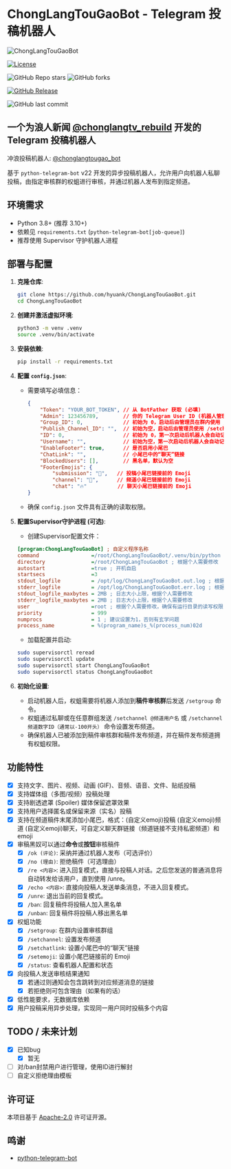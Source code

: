 # ChongLangTouGaoBot - Telegram 投稿机器人

![ChongLangTouGaoBot](https://socialify.git.ci/hyuank/ChongLangTouGaoBot/image?custom_description=&description=1&font=Source+Code+Pro&forks=1&issues=1&language=1&name=1&owner=1&pattern=Brick+Wall&pulls=1&stargazers=1&theme=Auto)

<!-- License: https://shields.io/category/license -->
[![License](https://img.shields.io/github/license/hyuank/ChongLangTouGaoBot?logo=apache)](https://github.com/hyuank/ChongLangTouGaoBot/blob/main/LICENSE)
<!-- Stars & Forks: https://shields.io/category/social -->
![GitHub Repo stars](https://img.shields.io/github/stars/hyuank/ChongLangTouGaoBot?style=flat&logo=github)
![GitHub forks](https://img.shields.io/github/forks/hyuank/ChongLangTouGaoBot?style=flat&logo=github)
<!-- Release: https://shields.io/category/version -->
[![GitHub Release](https://img.shields.io/github/v/release/hyuank/ChongLangTouGaoBot?logo=github)](https://github.com/hyuank/ChongLangTouGaoBot/releases)
<!-- Last Commit: https://shields.io/category/activity -->
![GitHub last commit](https://img.shields.io/github/last-commit/hyuank/ChongLangTouGaoBot?logo=github)

## 一个为浪人新闻 [@chonglangtv_rebuild](https://t.me/chonglangtv_rebuild) 开发的 Telegram 投稿机器人

冲浪投稿机器人: [@chonglangtougao_bot](https://t.me/chonglangtougao_bot)

基于 `python-telegram-bot` v22 开发的异步投稿机器人，允许用户向机器人私聊投稿，由指定审核群的权蛆进行审核，并通过机器人发布到指定频道。

## 环境需求

*   Python 3.8+ (推荐 3.10+)
*   依赖见 `requirements.txt` (`python-telegram-bot[job-queue]`)
*   推荐使用 Supervisor 守护机器人进程

## 部署与配置

1.  **克隆仓库**:
    ```bash
    git clone https://github.com/hyuank/ChongLangTouGaoBot.git
    cd ChongLangTouGaoBot
    ```

2.  **创建并激活虚拟环境**:
    ```bash
    python3 -m venv .venv
    source .venv/bin/activate
    ```

3.  **安装依赖**:
    ```bash
    pip install -r requirements.txt
    ```

4.  **配置 `config.json`**:
    *   需要填写必填信息：
        ```json
        {
            "Token": "YOUR_BOT_TOKEN", // 从 BotFather 获取 (必填)
            "Admin": 123456789,        // 你的 Telegram User ID (机器人管理员) (必填)
            "Group_ID": 0,             // 初始为 0，启动后由管理员在群内使用 /setgroup 设置
            "Publish_Channel_ID": "",  // 初始为空，启动后由管理员使用 /setchannel 设置
            "ID": 0,                   // 初始为 0，第一次启动后机器人会自动记录
            "Username": "",            // 初始为空，第一次启动后机器人会自动记录
            "EnableFooter": true,      // 是否启用小尾巴
            "ChatLink": "",            // 小尾巴中的“聊天”链接
            "BlockedUsers": [],        // 黑名单，默认为空
            "FooterEmojis": {
                "submission": "👊",   // 投稿小尾巴链接前的 Emoji
                "channel": "🌊",      // 频道小尾巴链接前的 Emoji
                "chat": "🔥"          // 聊天小尾巴链接前的 Emoji
        }
        ```
    *   确保 `config.json` 文件具有正确的读取权限。

5.  **配置Supervisor守护进程 (可选)**:
    *   创建Supervisor配置文件：
      ```ini
      [program:ChongLangTouGaoBot] ; 自定义程序名称
      command                 =/root/ChongLangTouGaoBot/.venv/bin/python /root/ChongLangTouGaoBot/bot.py ; 根据个人需要修改
      directory               =/root/ChongLangTouGaoBot ; 根据个人需要修改
      autostart               =true ; 开机自启
      startsecs               =3
      stdout_logfile          = /opt/log/ChongLangTouGaoBot.out.log ; 根据个人需要修改
      stderr_logfile          = /opt/log/ChongLangTouGaoBot.err.log ; 根据个人需要修改
      stdout_logfile_maxbytes = 2MB ; 日志大小上限，根据个人需要修改
      stderr_logfile_maxbytes = 2MB ; 日志大小上限，根据个人需要修改
      user                    =root ; 根据个人需要修改，确保有运行目录的读写权限
      priority                = 999
      numprocs                = 1 ; 建议设置为1，否则有玄学问题
      process_name            = %(program_name)s_%(process_num)02d
      ```
    *   加载配置并启动:
      ```bash
      sudo supervisorctl reread
      sudo supervisorctl update
      sudo supervisorctl start ChongLangTouGaoBot
      sudo supervisorctl status ChongLangTouGaoBot
      ```

6.  **初始化设置**:
    *   启动机器人后，权蛆需要将机器人添加到**稿件审核群**后发送 `/setgroup` 命令。
    *   权蛆通过私聊或在任意群组发送 `/setchannel @频道用户名` 或 `/setchannel 频道数字ID（通常以-100开头）` 命令设置发布频道。
    *   确保机器人已被添加到稿件审核群和稿件发布频道，并在稿件发布频道拥有权蛆权限。

## 功能特性

*   [x] 支持文字、图片、视频、动画 (GIF)、音频、语音、文件、贴纸投稿
*   [x] 支持媒体组（多图/视频）投稿处理
*   [x] 支持剧透遮罩 (Spoiler) 媒体保留遮罩效果
*   [x] 支持用户选择匿名或保留来源（实名）投稿
*   [x] 支持在频道稿件末尾添加小尾巴，格式：(自定义emoji)投稿 (自定义emoji)频道 (自定义emoji)聊天，可自定义聊天群链接（频道链接不支持私密频道）和emoji
*   [x] 审稿黑奴可以通过**命令**或**按钮**审核稿件
    *   [x] `/ok (评论)`: 采纳并通过机器人发布（可选评价）
    *   [x] `/no (理由)`: 拒绝稿件（可选理由）
    *   [x] `/re <内容>`: 进入回复模式，直接与投稿人对话。之后您发送的普通消息将自动转发给该用户，直到使用 /unre。
    *   [x] `/echo <内容>`: 直接向投稿人发送单条消息，不进入回复模式。
    *   [x] `/unre`: 退出当前的回复模式。
    *   [x] `/ban`: 回复稿件将投稿人加入黑名单
    *   [x] `/unban`: 回复稿件将投稿人移出黑名单
*   [x] 权蛆功能
    *   [x] `/setgroup`: 在群内设置审核群组
    *   [x] `/setchannel`: 设置发布频道
    *   [x] `/setchatlink`: 设置小尾巴中的“聊天”链接
    *   [x] `/setemoji`: 设置小尾巴链接前的 Emoji
    *   [x] `/status`: 查看机器人配置和状态
*   [x] 向投稿人发送审核结果通知
    *   [x] 若通过则通知会包含跳转到对应频道消息的链接
    *   [x] 若拒绝则可包含理由（如果有的话）
*   [x] 低性能要求，无数据库依赖
*   [x] 用户投稿采用异步处理，实现同一用户同时投稿多个内容

## TODO / 未来计划
*   [x] 已知bug
    *   [x] 暂无
*   [ ] 对/ban封禁用户进行管理，使用ID进行解封
*   [ ] 自定义拒绝理由模板

## 许可证

本项目基于 [Apache-2.0](https://github.com/hyuank/ChongLangTouGaoBot/blob/main/LICENSE) 许可证开源。

## 鸣谢

*   [python-telegram-bot](https://github.com/python-telegram-bot/python-telegram-bot)
